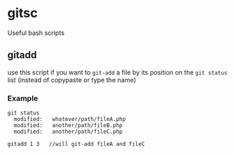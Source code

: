 # gitsc
Useful bash scripts

## gitadd
use this script if you want to `git-add` a file by its position on the `git status` list (instead of copypaste or type the name)

### Example
    
    git status
      modified:   whatever/path/fileA.php
      modified:   another/path/fileB.php
      modified:   another/path/fileC.php

    gitadd 1 3   //will git-add fileA and fileC
